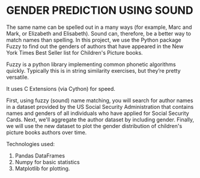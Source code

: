 # GENDER PREDICTION USING SOUND
The same name can be spelled out in a many ways (for example, Marc and Mark, or Elizabeth and Elisabeth). Sound can, therefore, be a better way to match names than spelling. In this project, we use the Python package Fuzzy to find out the genders of authors that have appeared in the New York Times Best Seller list for Children's Picture books.

Fuzzy is a python library implementing common phonetic algorithms quickly. Typically this is in string similarity exercises, but they’re pretty versatile.

It uses C Extensions (via Cython) for speed.



First, using fuzzy (sound) name matching, you will search for author names in a dataset provided by the US Social Security Administration that contains names and genders of all individuals who have applied for Social Security Cards. Next, we'll aggregate the author dataset by including gender. Finally, we will use the new dataset to plot the gender distribution of children's picture books authors over time.

Technologies used:
1. Pandas DataFrames 
2. Numpy for basic statistics 
3. Matplotlib for plotting. 
